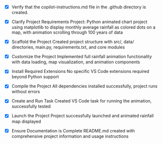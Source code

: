 <!-- Use this file to provide workspace-specific custom instructions to Copilot. For more details, visit https://code.visualstudio.com/docs/copilot/copilot-customization#_use-a-githubcopilotinstructionsmd-file -->
- [x] Verify that the copilot-instructions.md file in the .github directory is created.

- [x] Clarify Project Requirements
	Project: Python animated chart project using matplotlib to display monthly average rainfall as colored dots on a map, with animation scrolling through 100 years of data

- [x] Scaffold the Project
	Created project structure with src/, data/ directories, main.py, requirements.txt, and core modules

- [x] Customize the Project
	Implemented full rainfall animation functionality with data loading, map visualization, and animation components

- [x] Install Required Extensions
	No specific VS Code extensions required beyond Python support

- [x] Compile the Project
	All dependencies installed successfully, project runs without errors

- [x] Create and Run Task
	Created VS Code task for running the animation, successfully tested

- [x] Launch the Project
	Project successfully launched and animated rainfall map displayed

- [x] Ensure Documentation is Complete
	README.md created with comprehensive project information and usage instructions
